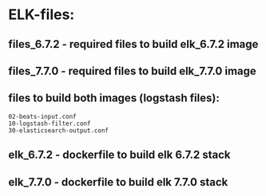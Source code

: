 # ELK-files:
## files_6.7.2 - required files to build elk_6.7.2 image
## files_7.7.0 - required files to build elk_7.7.0 image
## files to build both images (logstash files):
	02-beats-input.conf
	10-logstash-filter.conf
	30-elasticsearch-output.conf
## elk_6.7.2 - dockerfile to build elk 6.7.2 stack
## elk_7.7.0 - dockerfile to build elk 7.7.0 stack
